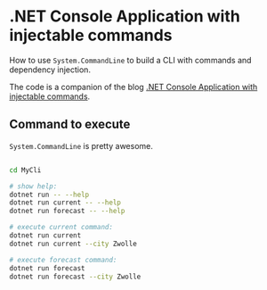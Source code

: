 # .NET Console Application with injectable commands
How to use `System.CommandLine` to build a CLI with commands and dependency injection.

The code is a companion of the blog <a href="https://keestalkstech.com/2023/03/net-console-application-with-injectable-commands/">.NET Console Application with injectable commands</a>.

## Command to execute

`System.CommandLine` is pretty awesome.

```sh

cd MyCli

# show help:
dotnet run -- --help
dotnet run current -- --help
dotnet run forecast -- --help

# execute current command:
dotnet run current
dotnet run current --city Zwolle

# execute forecast command:
dotnet run forecast
dotnet run forecast --city Zwolle

```